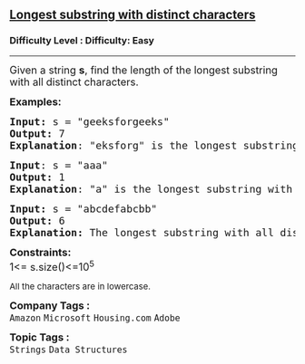 <h2><a href="https://www.geeksforgeeks.org/problems/longest-distinct-characters-in-string5848/1?itm_source=geeksforgeeks&itm_medium=article&itm_campaign=practice_card">Longest substring with distinct characters</a></h2><h3>Difficulty Level : Difficulty: Easy</h3><hr><div class="problems_problem_content__Xm_eO"><p><span style="font-size: 18px;">Given a string <strong>s</strong>, find the length of the longest substring with all distinct characters.&nbsp;</span></p>
<p><span style="font-size: 18px;"><strong>Examples:</strong></span></p>
<pre><span style="font-size: 18px;"><strong>Input: </strong>s = "geeksforgeeks"
<strong>Output:</strong> 7
<strong>Explanation</strong>: "eksforg" is the longest substring with all distinct characters.</span>
</pre>
<pre><span style="font-size: 18px;"><strong>Input</strong>: s = "aaa"
<strong>Output:</strong> 1
<strong>Explanation</strong>: "a" is the longest substring with all distinct characters.<br></span></pre>
<pre><span style="font-size: 18px;"><span style="font-size: 18px;"><strong>Input: </strong>s = "abcdefabcbb"<strong>
Output: </strong>6<strong>
Explanation: </strong>The longest substring with all distinct characters is "abcdef", which has a length of 6.</span></span></pre>
<p><span style="font-size: 18px;"><strong>Constraints:</strong><br>1&lt;= s.size()&lt;=10<sup>5</sup></span></p>
<p><span style="font-size: 18px;"><sup>All the characters are in lowercase.</sup></span></p></div><p><span style=font-size:18px><strong>Company Tags : </strong><br><code>Amazon</code>&nbsp;<code>Microsoft</code>&nbsp;<code>Housing.com</code>&nbsp;<code>Adobe</code>&nbsp;<br><p><span style=font-size:18px><strong>Topic Tags : </strong><br><code>Strings</code>&nbsp;<code>Data Structures</code>&nbsp;